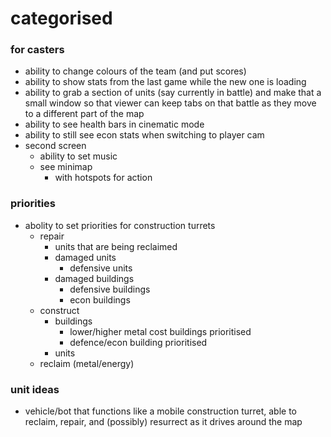 # categorised

### for casters

- ability to change colours of the team (and put scores)
- ability to show stats from the last game while the new one is loading
- ability to grab a section of units (say currently in battle) and make that a small window so that viewer can keep tabs on that battle as they move to a different part of the map
- ability to see health bars in cinematic mode
- ability to still see econ stats when switching to player cam
- second screen
  - ability to set music
  - see minimap
    - with hotspots for action

### priorities

- abolity to set priorities for construction turrets
  - repair
    - units that are being reclaimed
    - damaged units
      - defensive units
    - damaged buildings
      - defensive buildings
      - econ buildings
  - construct
    - buildings
      - lower/higher metal cost buildings prioritised
      - defence/econ building prioritised
    - units
  - reclaim (metal/energy)

### unit ideas

- vehicle/bot that functions like a mobile construction turret, able to reclaim, repair, and (possibly) resurrect as it drives around the map
